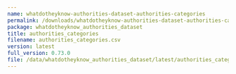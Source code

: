 ```yaml
---
name: whatdotheyknow-authorities-dataset-authorities-categories
permalink: /downloads/whatdotheyknow-authorities-dataset-authorities-categories/latest
package: whatdotheyknow_authorities_dataset
title: authorities_categories
filename: authorities_categories.csv
version: latest
full_version: 0.73.0
file: /data/whatdotheyknow_authorities_dataset/latest/authorities_categories.csv
---
```

